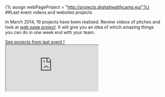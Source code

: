 {% assign webPageProject = "http://projects.digitalhealthcamp.eu/"%}
##Last event videos and websites projects

In March 2014, 19 projects have been realized. Review videos of pitches and look at [web page project]({{webPageProject}}). It will give you an idea of which amazing things you can do in one week end with your team.

<a href="{{webPageProject}}" class="btn btn-primary btn-block">
          See projects from last event !
        </a>

<div class="embed-responsive embed-responsive-16by9">
	<iframe class="embed-responsive-item" src ="http://www.youtube.com/embed/videoseries?list={{site.last_event_playlist_id}}" allowFullScreen></iframe>
</div>